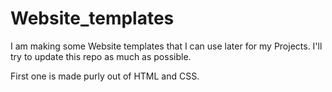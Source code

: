 # Website_templates

I am making some Website templates that I can use later for my Projects.
I'll try to update this repo as much as possible.


First one is made purly out of HTML and CSS.
